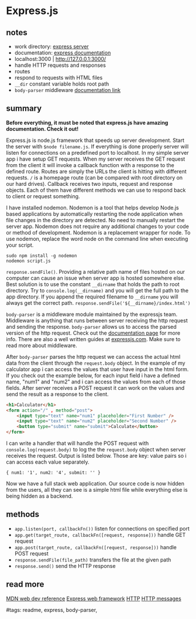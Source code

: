# Express.js

## notes

- work directory: [express server](../express%20server/)
- documentation: [express documentation](https://expressjs.com/)
- localhost:3000 | http://127.0.0.1:3000/
- handle HTTP requests and responses
- routes
- respond to requests with HTML files
- `__dir` constant variable holds root path
- `body-parser` middleware [documentation link](https://expressjs.com/en/resources/middleware/body-parser.html)

## summary

**Before everything, it must be noted that express.js have amazing documentation. Check it out!**

Express.js is node.js framework that speeds up server development. Start the server with `$node filename.js`. If everything is done properly server will listen for connections on a predefined port to localhost. In my simple server app i have setup GET requests. When my server receives the GET request from the client it will invoke a callback function with a response to the defined route. Routes are simply the URLs the client is hitting with different requests. `/` is a homepage route (can be compared with root directory on our hard drives). Callback receives two inputs, request and response objects. Each of them have different methods we can use to respond back to client or request something.

I have installed nodemon. Nodemon is a tool that helps develop Node.js based applications by automatically restarting the node application when file changes in the directory are detected. No need to manually restart the server app. Nodemon does not require any additional changes to your code or method of development. Nodemon is a replacement wrapper for node. To use nodemon, replace the word node on the command line when executing your script.

```shell
sudo npm install -g nodemon
nodemon script.js
```

`response.sendFile()`. Providing a relative path name of files hosted on our computer can cause an issue when server app is hosted somewhere else. Best solution is to use the constant `__dirname` that holds the path to root directory. Try to `console.log(__dirname)` and you will get the full path to the app directory. If you append the required filename to `__dirname` you will always get the correct path. `response.sendFile('${__dirname}/index.html')`

`body-parser` is a middleware module maintained by the expressjs team. Middleware is anything that runs between server receiving the http request and sending the response. `body-parser` allows us to access the parsed version of the http request. Check out the [documentation page](https://expressjs.com/en/resources/middleware/body-parser.html) for more info. There are also a well written guides at [expressjs.com](https://expressjs.com/). Make sure to read more about middleware.

After `body-parser` parses the http request we can access the actual html data from the client through the `request.body` object. In the example of my calculator app i can access the values that user have input in the html form. If you check out the example below, for each input field i have a defined name, "num1" and "num2" and i can access the values from each of those fields. After server receives a POST request it can work on the values and send the result as a response to the client.

```html
<h1>Calculator</h1>
<form action="/" , method="post">
    <input type="text" name="num1" placeholder="First Number" />
    <input type="text" name="num2" placeholder="Second Number" />
    <button type="submit" name="submit">Calculate</button>
</form>
```

I can write a handler that will handle the POST request with `console.log(request.body)` to log the the `request.body` object when server receives the request. Output is listed below. Those are key: value pairs so i can access each value separately.

```text
{ num1: '1', num2: '4', submit: '' }
```

Now we have a full stack web application. Our source code is now hidden from the users, all they can see is a simple html file while everything else is being hidden as a backend.

## methods

- `app.listen(port, callbackFn())` listen for connections on specified port
- `app.get(target_route, callbackFn([request, response]))` handle GET request
- `app.post(target_route, callbackFn([request, response]))` handle POST request
- `response.sendFile(file_path)` transfers the file at the given path
- `response.send()` send the HTTP response

## read more

[MDN web dev reference](https://developer.mozilla.org/en-US/docs/Web)
[Express web framework](https://developer.mozilla.org/en-US/docs/Learn/Server-side/Express_Nodejs)
[HTTP](https://developer.mozilla.org/en-US/docs/Web/HTTP)
[HTTP messages](https://developer.mozilla.org/en-US/docs/Web/HTTP/Messages)

#tags: readme, express, body-parser,